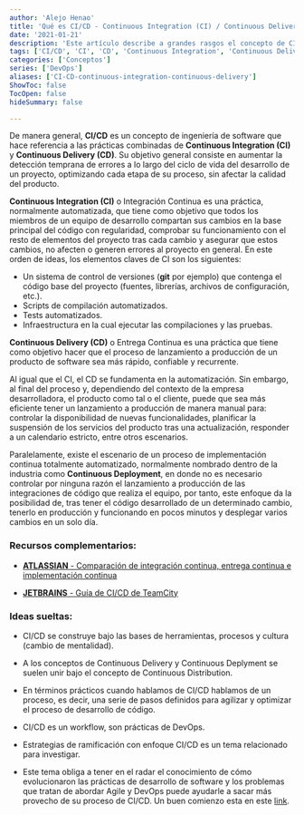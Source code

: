 ```yaml
---
author: 'Alejo Henao'
title: 'Qué es CI/CD - Continuous Integration (CI) / Continuous Delivery (CD)'
date: '2021-01-21'
description: 'Este artículo describe a grandes rasgos el concepto de CI/CD - Continuous Integration (CI) / Continuous Delivery (CD).'
tags: ['CI/CD', 'CI', 'CD', 'Continuous Integration', 'Continuous Delivery', 'Integración Continua', 'Despliegue Continuo']
categories: ['Conceptos']
series: ['DevOps']
aliases: ['CI-CD-continuous-integration-continuous-delivery']
ShowToc: false
TocOpen: false
hideSummary: false

---
```


De manera general, **CI/CD** es un concepto de ingeniería de software que hace referencia a las prácticas combinadas de **Continuous Integration (CI)** y **Continuous Delivery (CD)**. Su objetivo general consiste en aumentar la detección temprana de errores a lo largo del ciclo de vida del desarrollo de un proyecto, optimizando cada etapa de su proceso, sin afectar la calidad del producto.

**Continuous Integration (CI)** o Integración Continua es una práctica, normalmente automatizada, que tiene como objetivo que todos los miembros de un equipo de desarrollo compartan sus cambios en la base principal del código con regularidad, comprobar su funcionamiento con el resto de elementos del proyecto tras cada cambio y asegurar que estos cambios, no afecten o generen errores al proyecto en general. En este orden de ideas, los elementos claves de CI son los siguientes:

* Un sistema de control de versiones (**git** por ejemplo) que contenga el código base del proyecto (fuentes, librerías, archivos de configuración, etc.).
* Scripts de compilación automatizados.
* Tests automatizados.
* Infraestructura en la cual ejecutar las compilaciones y las pruebas.


**Continuous Delivery (CD)** o Entrega Continua es una práctica que tiene como objetivo hacer que el proceso de lanzamiento a producción de un producto de software sea más rápido, confiable y recurrente.

Al igual que el CI, el CD se fundamenta en la automatización. Sin embargo, al final del proceso y, dependiendo del contexto de la empresa desarrolladora, el producto como tal o el cliente, puede que sea más eficiente tener un lanzamiento a producción de manera manual para: controlar la disponibilidad de nuevas funcionalidades, planificar la suspensión de los servicios del producto tras una actualización, responder a un calendario estricto, entre otros escenarios.

Paralelamente, existe el escenario de un proceso de implementación continua totalmente automatizado, normalmente nombrado dentro de la industria como **Continuous Deployment**, en donde no es necesario controlar por ninguna razón el lanzamiento a producción de las integraciones de código que realiza el equipo, por tanto, este enfoque da la posibilidad de, tras tener el código desarrollado de un determinado cambio, tenerlo en producción y funcionando en pocos minutos y desplegar varios cambios en un solo día.


### Recursos complementarios:

- [**ATLASSIAN** - Comparación de integración continua, entrega continua e implementación continua](https://www.atlassian.com/es/continuous-delivery/principles/continuous-integration-vs-delivery-vs-deployment)

- [**JETBRAINS** - Guía de CI/CD de TeamCity](hhttps://www.jetbrains.com/es-es/teamcity/ci-cd-guide/)




### Ideas sueltas:

- CI/CD se construye bajo las bases de herramientas, procesos y cultura (cambio de mentalidad).

- A los conceptos de Continuous Delivery y Continuous Deplyment se suelen unir bajo el concepto de Continuous Distribution.

- En términos prácticos cuando hablamos de CI/CD hablamos de un proceso, es decir, una serie de pasos definidos para agilizar y optimizar el proceso de desarrollo de código.

- CI/CD es un workflow, son prácticas de DevOps.

- Estrategias de ramificación con enfoque CI/CD es un tema relacionado para investigar.

- Este tema obliga a tener en el radar el conocimiento de cómo evolucionaron las prácticas de desarrollo de software y los problemas que tratan de abordar Agile y DevOps puede ayudarle a sacar más provecho de su proceso de CI/CD. Un buen comienzo esta en este [link](https://www.jetbrains.com/es-es/teamcity/ci-cd-guide/devops-ci-cd/).